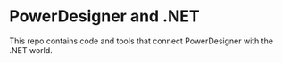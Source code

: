 # PowerDesigner and .NET

This repo contains code and tools that connect PowerDesigner with the .NET world.
